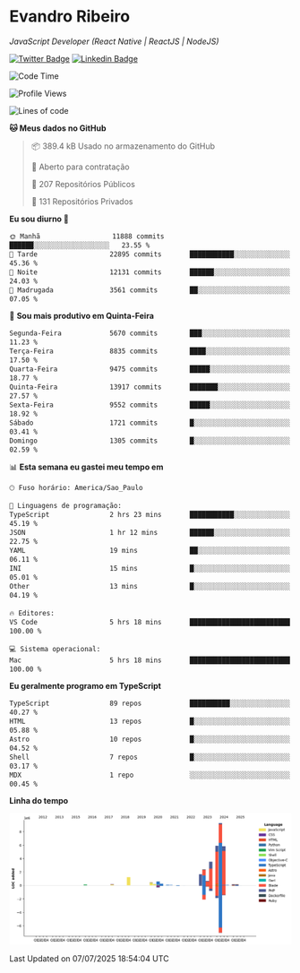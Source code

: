 # Evandro **Ribeiro**

*JavaScript Developer (React Native | ReactJS | NodeJS)*

[![Twitter Badge](https://img.shields.io/badge/-@ribeiroevandro-201B2D?style=flat-square&labelColor=201B2D&logo=twitter&logoColor=white&link=https://twitter.com/ribeiroevandro)](https://twitter.com/ribeiroevandro) 
[![Linkedin Badge](https://img.shields.io/badge/-Evandro%20Ribeiro-201B2D?style=flat-square&logo=Linkedin&logoColor=white&link=https://www.linkedin.com/in/ribeiroevandro)](https://www.linkedin.com/in/ribeiroevandro) 


<!--START_SECTION:waka-->
![Code Time](http://img.shields.io/badge/Code%20Time-4%2C587%20hrs%2058%20mins-blue)

![Profile Views](http://img.shields.io/badge/Visualizac%C3%B5es%20do%20perfil-0-blue)

![Lines of code](https://img.shields.io/badge/Desde%20o%20Hello%20World%20eu%20escrevi-32.8%20million%20linhas%20de%20c%C3%B3digo-blue)

**🐱 Meus dados no GitHub** 

> 📦 389.4 kB Usado no armazenamento do GitHub 
 > 
> 💼 Aberto para contratação
 > 
> 📜 207 Repositórios Públicos 
 > 
> 🔑 131 Repositórios Privados 
 > 
**Eu sou diurno 🐤** 

```text
🌞 Manhã                  11888 commits       ██████░░░░░░░░░░░░░░░░░░░   23.55 % 
🌆 Tarde                  22895 commits       ███████████░░░░░░░░░░░░░░   45.36 % 
🌃 Noite                  12131 commits       ██████░░░░░░░░░░░░░░░░░░░   24.03 % 
🌙 Madrugada              3561 commits        ██░░░░░░░░░░░░░░░░░░░░░░░   07.05 % 
```
📅 **Sou mais produtivo em Quinta-Feira** 

```text
Segunda-Feira            5670 commits        ███░░░░░░░░░░░░░░░░░░░░░░   11.23 % 
Terça-Feira              8835 commits        ████░░░░░░░░░░░░░░░░░░░░░   17.50 % 
Quarta-Feira             9475 commits        █████░░░░░░░░░░░░░░░░░░░░   18.77 % 
Quinta-Feira             13917 commits       ███████░░░░░░░░░░░░░░░░░░   27.57 % 
Sexta-Feira              9552 commits        █████░░░░░░░░░░░░░░░░░░░░   18.92 % 
Sábado                   1721 commits        █░░░░░░░░░░░░░░░░░░░░░░░░   03.41 % 
Domingo                  1305 commits        █░░░░░░░░░░░░░░░░░░░░░░░░   02.59 % 
```


📊 **Esta semana eu gastei meu tempo em** 

```text
🕑︎ Fuso horário: America/Sao_Paulo

💬 Linguagens de programação: 
TypeScript               2 hrs 23 mins       ███████████░░░░░░░░░░░░░░   45.19 % 
JSON                     1 hr 12 mins        ██████░░░░░░░░░░░░░░░░░░░   22.75 % 
YAML                     19 mins             ██░░░░░░░░░░░░░░░░░░░░░░░   06.11 % 
INI                      15 mins             █░░░░░░░░░░░░░░░░░░░░░░░░   05.01 % 
Other                    13 mins             █░░░░░░░░░░░░░░░░░░░░░░░░   04.19 % 

🔥 Editores: 
VS Code                  5 hrs 18 mins       █████████████████████████   100.00 % 

💻 Sistema operacional: 
Mac                      5 hrs 18 mins       █████████████████████████   100.00 % 
```

**Eu geralmente programo em TypeScript** 

```text
TypeScript               89 repos            ██████████░░░░░░░░░░░░░░░   40.27 % 
HTML                     13 repos            █░░░░░░░░░░░░░░░░░░░░░░░░   05.88 % 
Astro                    10 repos            █░░░░░░░░░░░░░░░░░░░░░░░░   04.52 % 
Shell                    7 repos             █░░░░░░░░░░░░░░░░░░░░░░░░   03.17 % 
MDX                      1 repo              ░░░░░░░░░░░░░░░░░░░░░░░░░   00.45 % 
```



**Linha do tempo**

![Lines of Code chart](https://raw.githubusercontent.com/ribeiroevandro/ribeiroevandro/main/assets/bar_graph.png)


 Last Updated on 07/07/2025 18:54:04 UTC
<!--END_SECTION:waka-->
